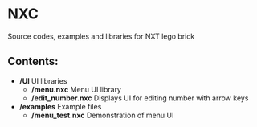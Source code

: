 NXC
===

Source codes, examples and libraries for NXT lego brick

Contents:
---------

 - **/UI** UI libraries
   - **/menu.nxc** Menu UI library
   - **/edit_number.nxc** Displays UI for editing number with arrow keys
 - **/examples** Example files
   - **/menu_test.nxc** Demonstration of menu UI
